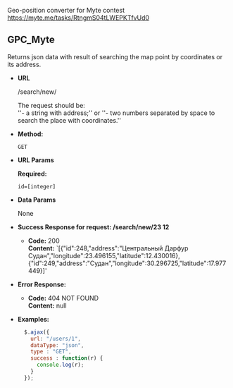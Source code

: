 Geo-position converter for Myte contest\
https://myte.me/tasks/RtngmS04tLWEPKTfvUd0

**GPC_Myte**
----
  Returns json data with result of searching the map point by coordinates or its address.

* **URL**

  /search/new/<your request here>
  
  The request should be:\
  ''- a string with address;\''
  or
  ''- two numbers separated by space to search the place with coordinates.''

* **Method:**

  `GET`

* **URL Params**

   **Required:**

   `id=[integer]`

* **Data Params**

  None

* **Success Response for request: /search/new/23 12**

  * **Code:** 200 <br />
    **Content:** `[{"id":248,"address":"Центральный Дарфур Судан","longitude":23.496155,"latitude":12.430016},{"id":249,"address":"Судан","longitude":30.296725,"latitude":17.977449}]'

* **Error Response:**

  * **Code:** 404 NOT FOUND <br />
    **Content:** null

* **Examples:**

  ```javascript
    $.ajax({
      url: "/users/1",
      dataType: "json",
      type : "GET",
      success : function(r) {
        console.log(r);
      }
    });
  ```
